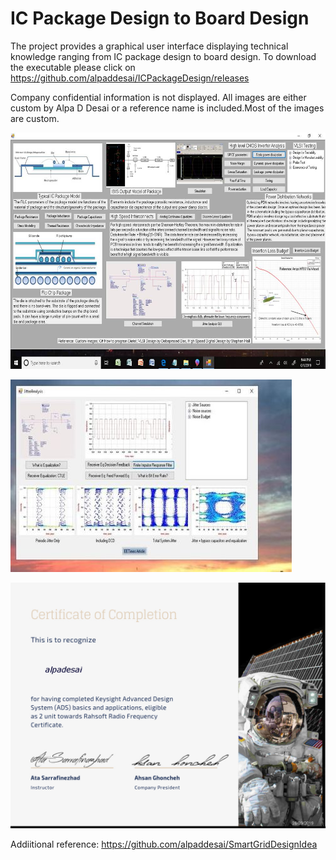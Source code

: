 # IC Package Design to Board Design 

The project provides a graphical user interface displaying technical knowledge ranging from IC package design to board design. 
To download the executable please click on https://github.com/alpaddesai/ICPackageDesign/releases

Company confidential information is not displayed. All images are either custom by Alpa D Desai or a reference name is included.Most of the images are custom. 


![Image of the IC Package Design](ICPackageGUIImage.jpg) 

![Image of the Jitter Graphical User Interface](JitterGUI.jpg)

![Image](RahsoftADScertificate.jpg)

Addiitional reference: https://github.com/alpaddesai/SmartGridDesignIdea
